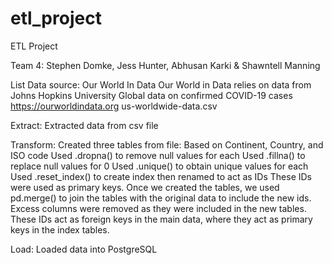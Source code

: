 # etl_project
ETL Project

Team 4: Stephen Domke, Jess Hunter, Abhusan Karki & Shawntell Manning

List Data source: Our World In Data
Our World in Data relies on data from Johns Hopkins University
Global data on confirmed COVID-19 cases
https://ourworldindata.org
us-worldwide-data.csv



Extract:
Extracted data from csv file



Transform:
Created three tables from file: Based on Continent, Country, and ISO code
Used .dropna() to remove null values for each
Used .fillna() to replace null values for 0
Used .unique() to obtain unique values for each
Used .reset_index() to create index then renamed to act as IDs
These IDs were used as primary keys.
Once we created the tables, we used pd.merge() to join the tables with the original data to include the new ids.
Excess columns were removed as they were included in the new tables.
These IDs act as foreign keys in the main data, where they act as primary keys in the index tables.


Load:
Loaded data into PostgreSQL
